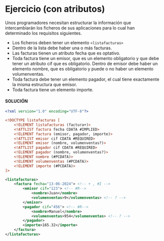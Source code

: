 # Ejercicio (con atributos)
Unos programadores necesitan estructurar la información que intercambiarán los ficheros de sus aplicaciones para lo cual han determinado los requisitos siguientes.

- Los ficheros deben tener un elemento `<listafacturas>`
- Dentro de la lista debe haber una o más facturas.
- Las facturas tienen un atributo fecha que es optativo.
- Toda factura tiene un emisor, que es un elemento obligatorio y que debe tener un atributo cif que es obligatorio. Dentro de emisor debe haber un elemento nombre, que es obligatorio y puede o no haber un elemento volumenventas.
- Toda factura debe tener un elemento pagador, el cual tiene exactamente la misma estructura que emisor.
- Toda factura tiene un elemento importe.


#### SOLUCIÓN
```xml
<?xml version="1.0" encoding="UTF-8"?>

<!DOCTYPE listafacturas [
    <!ELEMENT listafacturas (factura+)>
    <!ATTLIST factura fecha CDATA #IMPLIED>
    <!ELEMENT factura (emisor, pagador, importe)>
    <!ATTLIST emisor cif CDATA #REQUIRED>
    <!ELEMENT emisor (nombre, volumenventas?)>
    <!ATTLIST pagador cif CDATA #REQUIRED>
    <!ELEMENT pagador (nombre, volumenventas?)>
    <!ELEMENT nombre (#PCDATA)>
    <!ELEMENT volumenventas (#PCDATA)>
    <!ELEMENT importe (#PCDATA)>
]>

<listafacturas>
    <factura fecha="13-06-2024"> <!-- + , #I -->
        <emisor cif="123"> <!-- #R-->
            <nombre>Juan</nombre>
            <volumenventas>9</volumenventas> <!-- ? -->
        </emisor>
        <pagador cif="456"> <!-- #R-->
            <nombre>Manuel</nombre>
            <volumenventas>954</volumenventas> <!-- ? -->
        </pagador>
        <importe>165.32</importe>
    </factura>
</listafacturas>

```